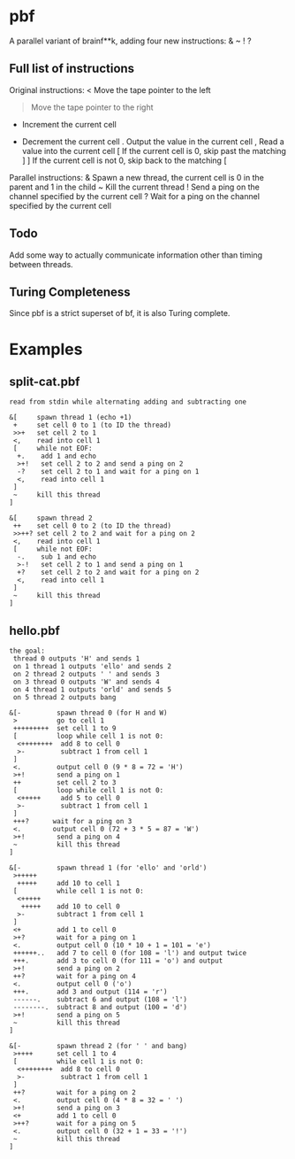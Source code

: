 pbf
===

A parallel variant of brainf**k, adding four new instructions: & ~ ! ?

Full list of instructions
-------------------------

Original instructions:
< Move the tape pointer to the left
> Move the tape pointer to the right 
+ Increment the current cell
- Decrement the current cell
. Output the value in the current cell
, Read a value into the current cell
[ If the current cell is 0, skip past the matching ]
] If the current cell is not 0, skip back to the matching [

Parallel instructions:
& Spawn a new thread, the current cell is 0 in the parent and 1 in the child
~ Kill the current thread
! Send a ping on the channel specified by the current cell
? Wait for a ping on the channel specified by the current cell

Todo
----

Add some way to actually communicate information other than timing between threads. 

Turing Completeness
-------------------

Since pbf is a strict superset of bf, it is also Turing complete. 

Examples
========

split-cat.pbf
-------------
    read from stdin while alternating adding and subtracting one

    &[     spawn thread 1 (echo +1)
     +     set cell 0 to 1 (to ID the thread)
     >>+   set cell 2 to 1
     <,    read into cell 1
     [     while not EOF:
      +.    add 1 and echo
      >+!   set cell 2 to 2 and send a ping on 2
      -?    set cell 2 to 1 and wait for a ping on 1
      <,    read into cell 1
     ]
     ~     kill this thread
    ]
    
    &[     spawn thread 2
     ++    set cell 0 to 2 (to ID the thread)
     >>++? set cell 2 to 2 and wait for a ping on 2
     <,    read into cell 1
     [     while not EOF:
      -.    sub 1 and echo
      >-!   set cell 2 to 1 and send a ping on 1
      +?    set cell 2 to 2 and wait for a ping on 2
      <,    read into cell 1
     ]
     ~     kill this thread
    ]

hello.pbf
---------
    the goal:
     thread 0 outputs 'H' and sends 1
     on 1 thread 1 outputs 'ello' and sends 2
     on 2 thread 2 outputs ' ' and sends 3
     on 3 thread 0 outputs 'W' and sends 4
     on 4 thread 1 outputs 'orld' and sends 5
     on 5 thread 2 outputs bang
    
    &[-         spawn thread 0 (for H and W)
     >          go to cell 1
     +++++++++  set cell 1 to 9
     [          loop while cell 1 is not 0:
      <++++++++  add 8 to cell 0
      >-         subtract 1 from cell 1
     ]
     <.         output cell 0 (9 * 8 = 72 = 'H')
     >+!        send a ping on 1
     ++         set cell 2 to 3
     [          loop while cell 1 is not 0:
      <+++++     add 5 to cell 0
      >-         subtract 1 from cell 1
     ]
     +++?      wait for a ping on 3
     <.        output cell 0 (72 + 3 * 5 = 87 = 'W')
     >+!        send a ping on 4
     ~          kill this thread
    ]
    
    &[-         spawn thread 1 (for 'ello' and 'orld')
     >+++++
      +++++     add 10 to cell 1
     [          while cell 1 is not 0:
      <+++++
       +++++    add 10 to cell 0
      >-        subtract 1 from cell 1
     ]
     <+         add 1 to cell 0
     >+?        wait for a ping on 1
     <.         output cell 0 (10 * 10 + 1 = 101 = 'e')
     ++++++..   add 7 to cell 0 (for 108 = 'l') and output twice
     +++.       add 3 to cell 0 (for 111 = 'o') and output
     >+!        send a ping on 2
     ++?        wait for a ping on 4
     <.         output cell 0 ('o')
     +++.       add 3 and output (114 = 'r')
     ------.    subtract 6 and output (108 = 'l')
     --------.  subtract 8 and output (100 = 'd')
     >+!        send a ping on 5
     ~          kill this thread
    ]
    
    &[-         spawn thread 2 (for ' ' and bang)
     >++++      set cell 1 to 4
     [          while cell 1 is not 0:
      <++++++++  add 8 to cell 0
      >-         subtract 1 from cell 1
     ]
     ++?        wait for a ping on 2
     <.         output cell 0 (4 * 8 = 32 = ' ')
     >+!        send a ping on 3
     <+         add 1 to cell 0
     >++?       wait for a ping on 5
     <.         output cell 0 (32 + 1 = 33 = '!')
     ~          kill this thread
    ]
